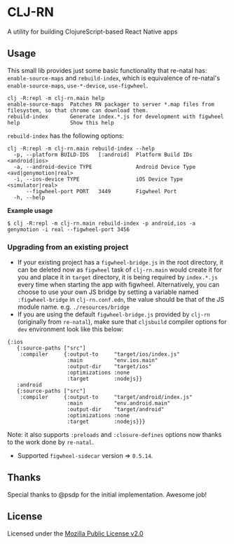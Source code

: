 # CLJ-RN

A utility for building ClojureScript-based React Native apps

## Usage

This small lib provides just some basic functionality that re-natal has: `enable-source-maps` and `rebuild-index`, which is equivalence of re-natal's `enable-source-maps`, `use-*-device`, `use-figwheel`.

```
clj -R:repl -m clj-rn.main help
enable-source-maps  Patches RN packager to server *.map files from filesystem, so that chrome can download them.
rebuild-index       Generate index.*.js for development with figwheel
help                Show this help
```

`rebuild-index` has the following options:
```
clj -R:repl -m clj-rn.main rebuild-index --help
  -p, --platform BUILD-IDS   [:android]  Platform Build IDs <android|ios>
  -a, --android-device TYPE              Android Device Type <avd|genymotion|real>
  -i, --ios-device TYPE                  iOS Device Type <simulator|real>
      --figwheel-port PORT   3449        Figwheel Port
  -h, --help
```

**Example usage**

```
$ clj -R:repl -m clj-rn.main rebuild-index -p android,ios -a genymotion -i real --figwheel-port 3456

```

### Upgrading from an existing project

- If your existing project has a `figwheel-bridge.js` in the root directory, it can be deleted now as `figwheel` task of `clj-rn.main` would create it for you and place it in `target` directory, it is being required by `index.*.js` every time when starting the app with figwheel. Alternatively, you can choose to use your own JS bridge by setting a variable named `:figwheel-bridge` in `clj-rn.conf.edn`, the value should be that of the JS module name. e.g. `./resources/bridge` 
- If you are using the default `figwheel-bridge.js` provided by `clj-rn` (originally from `re-natal`), make sure that `cljsbuild` compiler options for `dev` environment look like this below:
```
{:ios
   {:source-paths ["src"]
    :compiler     {:output-to     "target/ios/index.js"
                   :main          "env.ios.main"
                   :output-dir    "target/ios"
                   :optimizations :none
                   :target        :nodejs}}
   :android
   {:source-paths ["src"]
    :compiler     {:output-to     "target/android/index.js"
                   :main          "env.android.main"
                   :output-dir    "target/android"
                   :optimizations :none
                   :target        :nodejs}}}
```
Note: it also supports `:preloads` and `:closure-defines` options now thanks to the work done by `re-natal`.

- Supported `figwheel-sidecar` version => `0.5.14`.

## Thanks

Special thanks to @psdp for the initial implementation. Awesome job!

## License

Licensed under the [Mozilla Public License v2.0](LICENSE.md)
